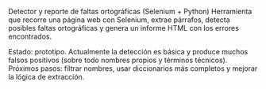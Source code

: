 Detector y reporte de faltas ortográficas (Selenium + Python)
Herramienta que recorre una página web con Selenium, extrae párrafos, detecta posibles faltas ortográficas y genera un informe HTML con los errores encontrados.

Estado: prototipo. Actualmente la detección es básica y produce muchos falsos positivos (sobre todo nombres propios y términos técnicos). Próximos pasos: filtrar nombres, usar diccionarios más completos y mejorar la lógica de extracción.